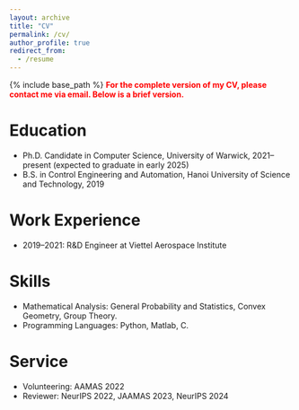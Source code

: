 ```yaml
---
layout: archive
title: "CV"
permalink: /cv/
author_profile: true
redirect_from:
  - /resume
---
```


{% include base_path %}
<strong><span style="color:red">For the complete version of my CV, please contact me via email. Below is a brief version.</span></strong>

Education
======
* Ph.D. Candidate in Computer Science, University of Warwick, 2021–present (expected to graduate in early 2025)
* B.S. in  Control Engineering and Automation, Hanoi University of Science and Technology, 2019

Work Experience
======
* 2019–2021: R&D Engineer at Viettel Aerospace Institute

Skills
======
* Mathematical Analysis: General Probability and Statistics, Convex Geometry, Group Theory.
* Programming Languages: Python, Matlab, C.

Service
======
* Volunteering: AAMAS 2022  
* Reviewer: NeurIPS 2022, JAAMAS 2023, NeurIPS 2024
